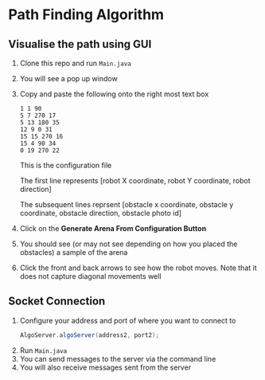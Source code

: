 # Path Finding Algorithm

## Visualise the path using GUI

1. Clone this repo and run `Main.java`
2. You will see a pop up window
3. Copy and paste the following onto the right most text box
    ```
    1 1 90
    5 7 270 17
    5 13 180 35
    12 9 0 31
    15 15 270 16
    15 4 90 34
    0 19 270 22
    ```
    This is the configuration file

    The first line represents [robot X coordinate, robot Y coordinate, robot direction]

    The subsequent lines reprsent [obstacle x coordinate, obstacle y coordinate, obstacle direction, obstacle photo id]

4. Click on the **Generate Arena From Configuration Button**
5. You should see (or may not see depending on how you placed the obstacles) a sample of the arena
6. Click the front and back arrows to see how the robot moves. Note that it does not capture diagonal movements well

## Socket Connection

1. Configure your address and port of where you want to connect to
   ```java
   AlgoServer.algoServer(address2, port2);
   ```
2. Run `Main.java`
3. You can send messages to the server via the command line
4. You will also receive messages sent from the server